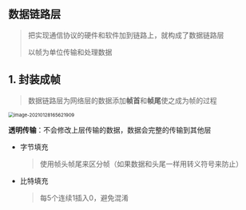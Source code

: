 ## 数据链路层

> 把实现通信协议的硬件和软件加到链路上，就构成了数据链路层
>
>  
>
> 以帧为单位传输和处理数据

## 1. 封装成帧

> 数据链路层为网络层的数据添加**帧首**和**帧尾**使之成为帧的过程

<img src="https://s2.loli.net/2022/03/29/obhisnpjWaZ1fQX.png" alt="image-20210128165621909" style="zoom: 67%;" />

**透明传输**：不会修改上层传输的数据，数据会完整的传输到其他层

- 字节填充

  > 使用帧头帧尾来区分帧（如果数据和头尾一样用转义符号来防止）

- 比特填充

  > 每5个连续1插入0，避免混淆